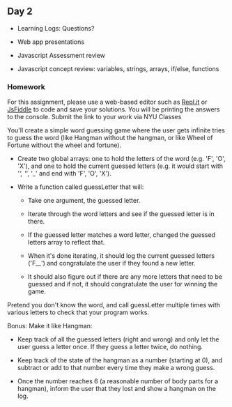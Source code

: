 ## Day 2

* Learning Logs: Questions?

* Web app presentations

* Javascript Assessment review

* Javascript concept review: variables, strings, arrays, if/else, functions

### Homework

For this assignment, please use a web-based editor such as [Repl.it](https://repl.it/) or [JsFiddle](https://jsfiddle.net/) to code and save your solutions. You will be printing the answers to the console. Submit the link to your work via NYU Classes

You'll create a simple word guessing game where the user gets infinite tries to guess the word (like Hangman without the hangman, or like Wheel of Fortune without the wheel and fortune).

* Create two global arrays: one to hold the letters of the word (e.g. 'F', 'O', 'X'), and one to hold the current guessed letters (e.g. it would start with '_', '_', '_' and end with 'F', 'O', 'X').

* Write a function called guessLetter that will:
  * Take one argument, the guessed letter.
  
  * Iterate through the word letters and see if the guessed letter is in there.
  
  * If the guessed letter matches a word letter, changed the guessed letters array to reflect that.
  
  * When it's done iterating, it should log the current guessed letters ('F__') and congratulate the user if they found a new letter.
  
  * It should also figure out if there are any more letters that need to be guessed and if not, it should congratulate the user for winning the game.
  
Pretend you don't know the word, and call guessLetter multiple times with various letters to check that your program works.

Bonus: Make it like Hangman:
* Keep track of all the guessed letters (right and wrong) and only let the user guess a letter once. If they guess a letter twice, do nothing.

* Keep track of the state of the hangman as a number (starting at 0), and subtract or add to that number every time they make a wrong guess.

* Once the number reaches 6 (a reasonable number of body parts for a hangman), inform the user that they lost and show a hangman on the log.
